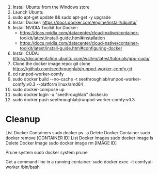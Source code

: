 
1. Install Ubuntu from the Windows store
2. Launch Ubuntu
3. sudo apt-get update && sudo apt-get -y upgrade
4. Install Docker: https://docs.docker.com/engine/install/ubuntu/
5. Install NVIDIA Toolkit for Docker: 
    - https://docs.nvidia.com/datacenter/cloud-native/container-toolkit/latest/install-guide.html#installation
    - https://docs.nvidia.com/datacenter/cloud-native/container-toolkit/latest/install-guide.html#configuring-docker
6. Install CUDA: https://documentation.ubuntu.com/wsl/en/latest/tutorials/gpu-cuda/
7. Clone the docker image repo: git clone https://github.com/seethroughlab/runpod-worker-comfy.git
8. cd runpod-worker-comfy
9. sudo docker build --no-cache -t seethroughlab/runpod-worker-comfy:v0.3 --platform linux/amd64 .
10. sudo docker-compose up
11. sudo docker login -u "seethroughlab" docker.io
12. sudo docker push seethroughlab/runpod-worker-comfy:v0.3



# Cleanup
List Docker Containers		sudo docker ps -a
Delete Docker Container		sudo docker remove [CONTAINER ID]
List Docker Images			sudo docker image ls
Delete Docker Image			sudo docker image rm [IMAGE ID]

Prune system                sudo docker system prune

Get a command line in a running container: sudo docker exec -it comfyui-worker /bin/bash